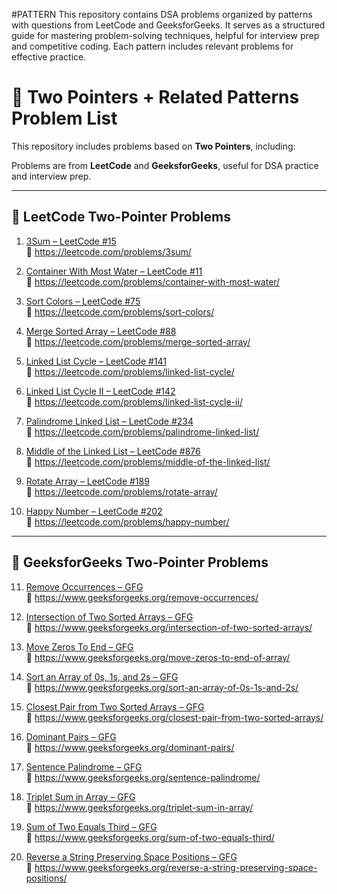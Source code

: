 #PATTERN
This repository contains DSA problems organized by patterns with questions from LeetCode and GeeksforGeeks. It serves as a structured guide for mastering problem-solving techniques, helpful for interview prep and competitive coding. Each pattern includes relevant problems for effective practice.
# 🧠 Two Pointers + Related Patterns Problem List

This repository includes problems based on **Two Pointers**, including:

Problems are from **LeetCode** and **GeeksforGeeks**, useful for DSA practice and interview prep.

---

## 🔹 LeetCode Two-Pointer Problems

1. [3Sum – LeetCode #15](https://leetcode.com/problems/3sum/)  
   🔗 https://leetcode.com/problems/3sum/

2. [Container With Most Water – LeetCode #11](https://leetcode.com/problems/container-with-most-water/)  
   🔗 https://leetcode.com/problems/container-with-most-water/

3. [Sort Colors – LeetCode #75](https://leetcode.com/problems/sort-colors/)  
   🔗 https://leetcode.com/problems/sort-colors/

4. [Merge Sorted Array – LeetCode #88](https://leetcode.com/problems/merge-sorted-array/)  
   🔗 https://leetcode.com/problems/merge-sorted-array/

5. [Linked List Cycle – LeetCode #141](https://leetcode.com/problems/linked-list-cycle/)  
   🔗 https://leetcode.com/problems/linked-list-cycle/

6. [Linked List Cycle II – LeetCode #142](https://leetcode.com/problems/linked-list-cycle-ii/)  
   🔗 https://leetcode.com/problems/linked-list-cycle-ii/

7. [Palindrome Linked List – LeetCode #234](https://leetcode.com/problems/palindrome-linked-list/)  
   🔗 https://leetcode.com/problems/palindrome-linked-list/

8. [Middle of the Linked List – LeetCode #876](https://leetcode.com/problems/middle-of-the-linked-list/)  
   🔗 https://leetcode.com/problems/middle-of-the-linked-list/

9. [Rotate Array – LeetCode #189](https://leetcode.com/problems/rotate-array/)  
   🔗 https://leetcode.com/problems/rotate-array/

10. [Happy Number – LeetCode #202](https://leetcode.com/problems/happy-number/)  
    🔗 https://leetcode.com/problems/happy-number/

---

## 🔸 GeeksforGeeks Two-Pointer Problems

11. [Remove Occurrences – GFG](https://www.geeksforgeeks.org/remove-occurrences/)  
    🔗 https://www.geeksforgeeks.org/remove-occurrences/

12. [Intersection of Two Sorted Arrays – GFG](https://www.geeksforgeeks.org/intersection-of-two-sorted-arrays/)  
    🔗 https://www.geeksforgeeks.org/intersection-of-two-sorted-arrays/

13. [Move Zeros To End – GFG](https://www.geeksforgeeks.org/move-zeros-to-end-of-array/)  
    🔗 https://www.geeksforgeeks.org/move-zeros-to-end-of-array/

14. [Sort an Array of 0s, 1s, and 2s – GFG](https://www.geeksforgeeks.org/sort-an-array-of-0s-1s-and-2s/)  
    🔗 https://www.geeksforgeeks.org/sort-an-array-of-0s-1s-and-2s/

15. [Closest Pair from Two Sorted Arrays – GFG](https://www.geeksforgeeks.org/closest-pair-from-two-sorted-arrays/)  
    🔗 https://www.geeksforgeeks.org/closest-pair-from-two-sorted-arrays/

16. [Dominant Pairs – GFG](https://www.geeksforgeeks.org/dominant-pairs/)  
    🔗 https://www.geeksforgeeks.org/dominant-pairs/

17. [Sentence Palindrome – GFG](https://www.geeksforgeeks.org/sentence-palindrome/)  
    🔗 https://www.geeksforgeeks.org/sentence-palindrome/

18. [Triplet Sum in Array – GFG](https://www.geeksforgeeks.org/triplet-sum-in-array/)  
    🔗 https://www.geeksforgeeks.org/triplet-sum-in-array/

19. [Sum of Two Equals Third – GFG](https://www.geeksforgeeks.org/sum-of-two-equals-third/)  
    🔗 https://www.geeksforgeeks.org/sum-of-two-equals-third/

20. [Reverse a String Preserving Space Positions – GFG](https://www.geeksforgeeks.org/reverse-a-string-preserving-space-positions/)  
    🔗 https://www.geeksforgeeks.org/reverse-a-string-preserving-space-positions/
